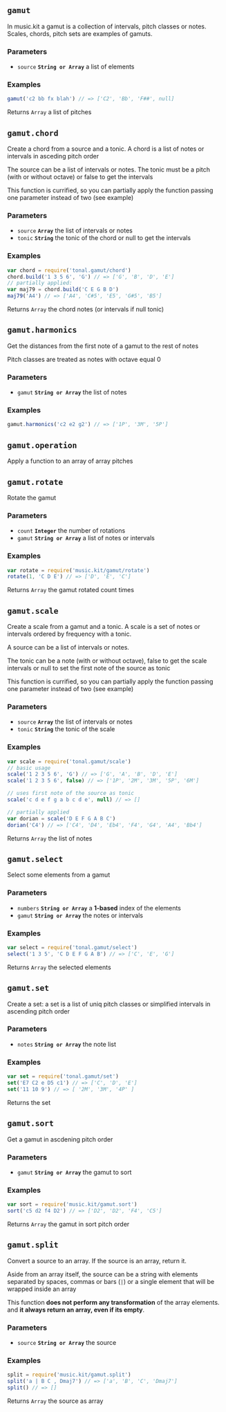 ## `gamut`

In music.kit a gamut is a collection of intervals, pitch classes or notes.
Scales, chords, pitch sets are examples of gamuts.

### Parameters

* `source` **`String or Array`** a list of elements


### Examples

```js
gamut('c2 bb fx blah') // => ['C2', 'Bb', 'F##', null]
```

Returns `Array` a list of pitches


## `gamut.chord`

Create a chord from a source and a tonic. A chord is a list of notes or
intervals in asceding pitch order

The source can be a list of intervals or notes. The tonic must be
a pitch (with or without octave) or false to get the intervals

This function is currified, so you can partially apply the function passing
one parameter instead of two (see example)

### Parameters

* `source` **`Array`** the list of intervals or notes
* `tonic` **`String`** the tonic of the chord or null to get the intervals


### Examples

```js
var chord = require('tonal.gamut/chord')
chord.build('1 3 5 6', 'G') // => ['G', 'B', 'D', 'E']
// partially applied:
var maj79 = chord.build('C E G B D')
maj79('A4') // => ['A4', 'C#5', 'E5', 'G#5', 'B5']
```

Returns `Array` the chord notes (or intervals if null tonic)


## `gamut.harmonics`

Get the distances from the first note of a gamut to the rest of notes

Pitch classes are treated as notes with octave equal 0

### Parameters

* `gamut` **`String or Array`** the list of notes


### Examples

```js
gamut.harmonics('c2 e2 g2') // => ['1P', '3M', '5P']
```



## `gamut.operation`

Apply a function to an array of array pitches






## `gamut.rotate`

Rotate the gamut

### Parameters

* `count` **`Integer`** the number of rotations
* `gamut` **`String or Array`** a list of notes or intervals


### Examples

```js
var rotate = require('music.kit/gamut/rotate')
rotate(1, 'C D E') // => ['D', 'E', 'C']
```

Returns `Array` the gamut rotated count times


## `gamut.scale`

Create a scale from a gamut and a tonic. A scale is a set of notes or
intervals ordered by frequency with a tonic.

A source can be a list of intervals or notes.

The tonic can be a note (with or without octave), false to get the scale
intervals or null to set the first note of the source as tonic

This function is currified, so you can partially apply the function passing
one parameter instead of two (see example)

### Parameters

* `source` **`Array`** the list of intervals or notes
* `tonic` **`String`** the tonic of the scale


### Examples

```js
var scale = require('tonal.gamut/scale')
// basic usage
scale('1 2 3 5 6', 'G') // => ['G', 'A', 'B', 'D', 'E']
scale('1 2 3 5 6', false) // => ['1P', '2M', '3M', '5P', '6M']
```
```js
// uses first note of the source as tonic
scale('c d e f g a b c d e', null) // => []
```
```js
// partially applied
var dorian = scale('D E F G A B C')
dorian('C4') // => ['C4', 'D4', 'Eb4', 'F4', 'G4', 'A4', 'Bb4']
```

Returns `Array` the list of notes


## `gamut.select`

Select some elements from a gamut

### Parameters

* `numbers` **`String or Array`** a __1-based__ index of the elements
* `gamut` **`String or Array`** the notes or intervals


### Examples

```js
var select = require('tonal.gamut/select')
select('1 3 5', 'C D E F G A B') // => ['C', 'E', 'G']
```

Returns `Array` the selected elements


## `gamut.set`

Create a set: a set is a list of uniq pitch classes or simplified intervals
in ascending pitch order

### Parameters

* `notes` **`String or Array`** the note list


### Examples

```js
var set = require('tonal.gamut/set')
set('E7 C2 e D5 c1') // => ['C', 'D', 'E']
set('11 10 9') // => [ '2M', '3M', '4P' ]
```

Returns  the set


## `gamut.sort`

Get a gamut in ascdening pitch order

### Parameters

* `gamut` **`String or Array`** the gamut to sort


### Examples

```js
var sort = require('music.kit/gamut.sort')
sort('c5 d2 f4 D2') // => ['D2', 'D2', 'F4', 'C5']
```

Returns `Array` the gamut in sort pitch order


## `gamut.split`

Convert a source to an array. If the source is an array, return it.

Aside from an array itself, the source can be a
string with elements separated by spaces, commas or bars (`|`) or a single
element that will be wrapped inside an array

This function __does not perform any transformation__ of the array elements.
and __it always return an array, even if its empty__.

### Parameters

* `source` **`String or Array`** the source


### Examples

```js
split = require('music.kit/gamut.split')
split('a | B C , Dmaj7') // => ['a', 'B', 'C', 'Dmaj7']
split() // => []
```

Returns `Array` the source as array


